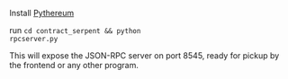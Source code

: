 Install <a href="https://github.com/ethereum/pyethereum">Pythereum</a>

run <code>cd contract_serpent && python rpcserver.py</code>

This will expose the JSON-RPC server on port 8545, ready for pickup by the frontend or any other program.
